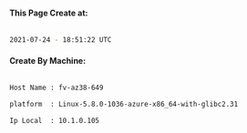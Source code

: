 
   
#### This Page Create at:

```bash

2021-07-24 - 18:51:22 UTC

```

#### Create By Machine:

```bash

Host Name : fv-az38-649

platform  : Linux-5.8.0-1036-azure-x86_64-with-glibc2.31

Ip Local  : 10.1.0.105

```

